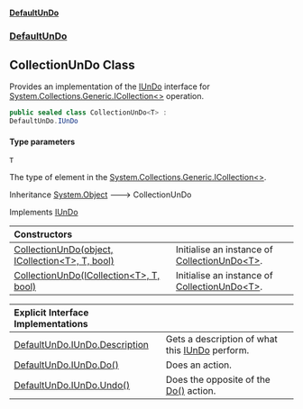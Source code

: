 #### [DefaultUnDo](DefaultUnDo.md 'DefaultUnDo')
### [DefaultUnDo](DefaultUnDo.md#DefaultUnDo 'DefaultUnDo')

## CollectionUnDo<T> Class

Provides an implementation of the [IUnDo](IUnDo.md 'DefaultUnDo.IUnDo') interface for [System.Collections.Generic.ICollection&lt;&gt;](https://docs.microsoft.com/en-us/dotnet/api/System.Collections.Generic.ICollection-1 'System.Collections.Generic.ICollection`1') operation.

```csharp
public sealed class CollectionUnDo<T> :
DefaultUnDo.IUnDo
```
#### Type parameters

<a name='DefaultUnDo.CollectionUnDo_T_.T'></a>

`T`

The type of element in the [System.Collections.Generic.ICollection&lt;&gt;](https://docs.microsoft.com/en-us/dotnet/api/System.Collections.Generic.ICollection-1 'System.Collections.Generic.ICollection`1').

Inheritance [System.Object](https://docs.microsoft.com/en-us/dotnet/api/System.Object 'System.Object') &#129106; CollectionUnDo<T>

Implements [IUnDo](IUnDo.md 'DefaultUnDo.IUnDo')

| Constructors | |
| :--- | :--- |
| [CollectionUnDo(object, ICollection&lt;T&gt;, T, bool)](CollectionUnDo_T_.CollectionUnDo(object,ICollection_T_,T,bool).md 'DefaultUnDo.CollectionUnDo<T>.CollectionUnDo(object, System.Collections.Generic.ICollection<T>, T, bool)') | Initialise an instance of [CollectionUnDo&lt;T&gt;](CollectionUnDo_T_.md 'DefaultUnDo.CollectionUnDo<T>'). |
| [CollectionUnDo(ICollection&lt;T&gt;, T, bool)](CollectionUnDo_T_.CollectionUnDo(ICollection_T_,T,bool).md 'DefaultUnDo.CollectionUnDo<T>.CollectionUnDo(System.Collections.Generic.ICollection<T>, T, bool)') | Initialise an instance of [CollectionUnDo&lt;T&gt;](CollectionUnDo_T_.md 'DefaultUnDo.CollectionUnDo<T>'). |

| Explicit Interface Implementations | |
| :--- | :--- |
| [DefaultUnDo.IUnDo.Description](CollectionUnDo_T_.DefaultUnDo.IUnDo.Description.md 'DefaultUnDo.CollectionUnDo<T>.DefaultUnDo.IUnDo.Description') | Gets a description of what this [IUnDo](IUnDo.md 'DefaultUnDo.IUnDo') perform. |
| [DefaultUnDo.IUnDo.Do()](CollectionUnDo_T_.DefaultUnDo.IUnDo.Do().md 'DefaultUnDo.CollectionUnDo<T>.DefaultUnDo.IUnDo.Do()') | Does an action. |
| [DefaultUnDo.IUnDo.Undo()](CollectionUnDo_T_.DefaultUnDo.IUnDo.Undo().md 'DefaultUnDo.CollectionUnDo<T>.DefaultUnDo.IUnDo.Undo()') | Does the opposite of the [Do()](IUnDo.Do().md 'DefaultUnDo.IUnDo.Do()') action. |

